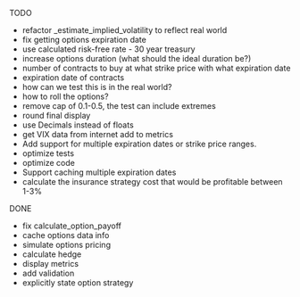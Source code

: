 TODO

* refactor _estimate_implied_volatility to reflect real world
* fix getting options expiration date
* use calculated risk-free rate - 30 year treasury
* increase options duration (what should the ideal duration be?)
* number of contracts to buy at what strike price with what expiration date
* expiration date of contracts
* how can we test this is in the real world?
* how to roll the options?
* remove cap of 0.1-0.5, the test can include extremes
* round final display
* use Decimals instead of floats
* get VIX data from internet add to metrics
* Add support for multiple expiration dates or strike price ranges.
* optimize tests
* optimize code
* Support caching multiple expiration dates
* calculate the insurance strategy cost that would be profitable between 1-3%


DONE
* fix calculate_option_payoff
* cache options data info
* simulate options pricing
* calculate hedge
* display metrics
* add validation
* explicitly state option strategy